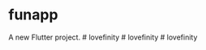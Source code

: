 # funapp

A new Flutter project.
#   l o v e f i n i t y  
 #   l o v e f i n i t y  
 #   l o v e f i n i t y  
 